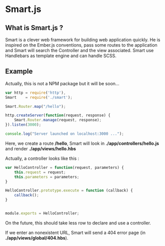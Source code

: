 Smart.js
=========

## What is Smart.js ?

Smart is a clever web framework for building web application quickly. He is inspired on the Ember.js conventions, pass some routes to the application and Smart will search the Controller and the view associated.
Smart use Handlebars as template engine and can handle SCSS.


## Example
Actually, this is not a NPM package but it will be soon...

```javascript
var http = require('http'),
Smart    = require('./smart');

Smart.Router.map("/hello");

http.createServer(function(request, response) {
	Smart.Router.manage(request, response);
}).listen(3000);

console.log("Server launched on localhost:3000 ...");
```

Here, we create a route **/hello**, Smart will look in **./app/controllers/hello.js** and render **./app/views/hello.hbs**

Actually, a controller looks like this :

```javascript
var HelloController = function(request, parameters) {
	this.request = request;
	this.parameters = parameters;
}

HelloController.prototype.execute = function (callback) {
	callback();
}


module.exports = HelloController;
```

On the future, this should take less row to declare and use a controller.


If we enter an nonexistent URL, Smart will send a 404 error page (in **./app/views/global/404.hbs**).
